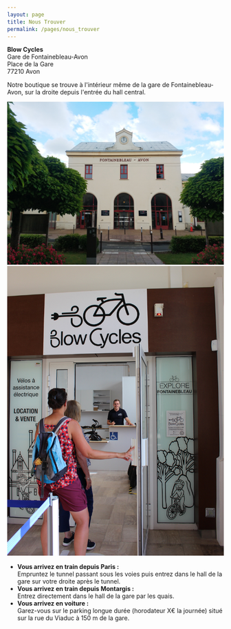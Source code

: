 ```yaml
---
layout: page
title: Nous Trouver
permalink: /pages/nous_trouver
---
```


**Blow Cycles**<br/>Gare de Fontainebleau-Avon<br/>Place de la Gare<br/>77210 Avon

Notre boutique se trouve à l'intérieur même de la gare de Fontainebleau-Avon, sur la droite depuis l'entrée du hall central.



  <div class="image-grid">
  <img src="/assets/images/nous_trouver/nous_trouver_1.jpg" alt="nous_trouver_1" class='image-center'/>
  <img src="/assets/images/nous_trouver/nous_trouver_2.jpg" alt="nous_trouver_2" class='image-center'/>
  </div>


- **Vous arrivez en train depuis Paris :**<br/>Empruntez le tunnel passant sous les voies puis entrez dans le hall de la gare sur votre droite après le tunnel.
- **Vous arrivez en train depuis Montargis :**<br/>Entrez directement dans le hall de la gare par les quais.
- **Vous arrivez en voiture :**<br/>Garez-vous sur le parking longue durée (horodateur X€ la journée) situé sur la rue du Viaduc à 150 m de la gare.
